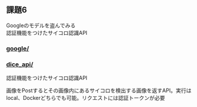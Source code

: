 ## 課題6
Googleのモデルを盗んでみる  
認証機能をつけたサイコロ認識API

### [google/](./google/)



### [dice_api/](./dice_api/)
認証機能をつけたサイコロ認識API

画像をPostするとその画像内にあるサイコロを検出する画像を返すAPI。実行はlocal、Dockerどちらでも可能。リクエストには認証トークンが必要
